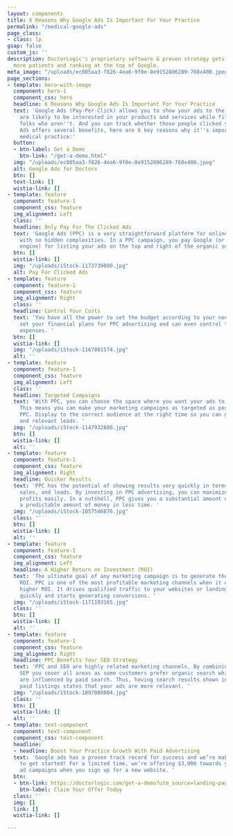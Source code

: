 ```yaml
---
layout: components
title: 6 Reasons Why Google Ads Is Important For Your Practice
permalink: "/medical-google-ads"
page_class:
- class: lp
gsap: false
custom_js: ''
description: DoctorLogic's proprietary software & proven strategy gets you found by
  more patients and ranking at the top of Google.
meta_image: "/uploads/ec005aa3-f826-4ea6-9f0e-8e9152806289-760x400.jpeg"
page_sections:
- template: hero-with-image
  component: hero-1
  component_css: hero
  headline: 6 Reasons Why Google Ads Is Important For Your Practice
  text: 'Google Ads (Pay-Per-Click) allows you to show your ads to the people who
    are likely to be interested in your products and services while filtering out
    folks who aren''t. And you can track whether those people clicked your ads. Google
    Ads offers several benefits, here are 6 key reasons why it''s important for your
    medical practice:'
  button:
  - btn-label: Get a Demo
    btn-link: "/get-a-demo.html"
  img: "/uploads/ec005aa3-f826-4ea6-9f0e-8e9152806289-760x400.jpeg"
  alt: Google Ads for Doctors
  btn: []
  text-link: []
  wistia-link: []
- template: feature
  component: feature-1
  component_css: feature
  img_alignment: Left
  class: ''
  headline: Only Pay For The Clicked Ads
  text: 'Google Ads (PPC) is a very straightforward platform for online advertising
    with no hidden complexities. In a PPC campaign, you pay Google (or any other search
    engine) for listing your ads on the top and right of the organic search listings. '
  btn: []
  wistia-link: []
  img: "/uploads/iStock-1173739000.jpg"
  alt: Pay For Clicked Ads
- template: feature
  component: feature-1
  component_css: feature
  img_alignment: Right
  class: ''
  headline: Control Your Costs
  text: 'You have all the power to set the budget according to your needs. You can
    set your financial plans for PPC advertising and can even control the complete
    expenses. '
  btn: []
  wistia-link: []
  img: "/uploads/iStock-1167881574.jpg"
  alt: ''
- template: feature
  component: feature-1
  component_css: feature
  img_alignment: Left
  class: ''
  headline: Targeted Campaigns
  text: 'With PPC, you can choose the space where you want your ads to get displayed.
    This means you can make your marketing campaigns as targeted as possible through
    PPC. Display to the correct audience at the right time so you can generate real
    and relevant leads. '
  img: "/uploads/iStock-1147932880.jpg"
  btn: []
  wistia-link: []
  alt: ''
- template: feature
  component: feature-1
  component_css: feature
  img_alignment: Right
  headline: Quicker Results
  text: 'PPC has the potential of showing results very quickly in terms of traffic,
    sales, and leads. By investing in PPC advertising, you can maximize your online
    profits easily. In a nutshell, PPC gives you a substantial amount of traffic for
    a predictable amount of money in less time. '
  img: "/uploads/iStock-1057546876.jpg"
  class: ''
  btn: []
  wistia-link: []
  alt: ''
- template: feature
  component: feature-1
  component_css: feature
  img_alignment: Left
  headline: A Higher Return on Investment (ROI)
  text: 'The ultimate goal of any marketing campaign is to generate the highest possible
    ROI. PPC is one of the most profitable marketing channels when it comes to generating
    higher ROI. It drives qualified traffic to your websites or landing page relatively
    quickly and starts generating conversions. '
  img: "/uploads/iStock-1171193165.jpg"
  class: ''
  btn: []
  wistia-link: []
  alt: ''
- template: feature
  component: feature-1
  component_css: feature
  img_alignment: Right
  headline: PPC Benefits Your SEO Strategy
  text: 'PPC and SEO are highly related marketing channels. By combining PPC with
    SEP you cover all areas as some customers prefer organic search while the others
    are influenced by paid search. Thus, having search results shown in organic and
    paid listings states that your ads are more relevant. '
  img: "/uploads/iStock-1097080004.jpg"
  class: ''
  btn: []
  wistia-link: []
  alt: ''
- template: text-component
  component: text-component
  component_css: text-component
  headline:
  - headline: Boost Your Practice Growth With Paid Advertising
  text: 'Google ads has a proven track record for success and we’re making it easy
    to get started! For a limited time, we’re offering $3,000 towards your Google
    ad campaigns when you sign up for a new website. '
  btn:
  - btn-link: https://doctorlogic.com/get-a-demo?utm_source=landing-page&utm_medium=email&utm_campaign=google-ads-offer
    btn-label: Claim Your Offer Today
  class: ''
  img: []
  link: []
  wistia-link: []

---
```

